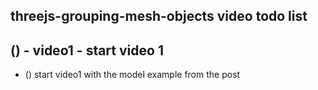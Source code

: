 ## threejs-grouping-mesh-objects video todo list


## () - video1 - start video 1
* () start video1 with the model example from the post
